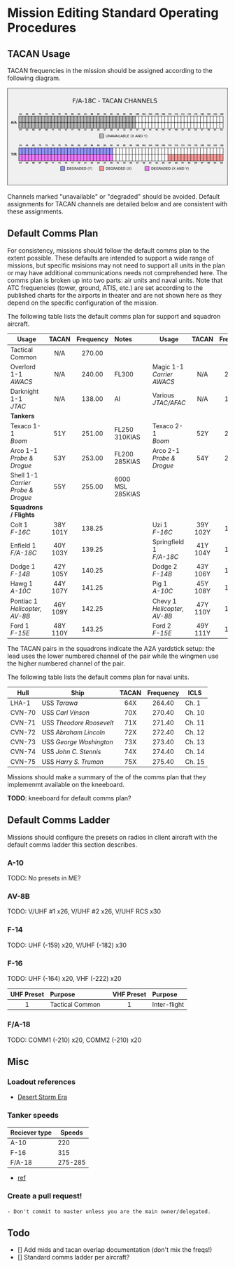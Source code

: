 # Mission Editing Standard Operating Procedures

## TACAN Usage

TACAN frequencies in the mission should be assigned according to the following diagram.

![](images/TACAN_usage.png)

Channels marked "unavailable" or "degraded" should be avoided. Default assignments for
TACAN channels are detailed below and are consistent with these assignments.

## Default Comms Plan

For consistency, missions should follow the default comms plan to the extent possible. These
defaults are intended to support a wide range of missions, but specific msisions may not need
to support all units in the plan or may have additional communications needs not comprehended
here. The comms plan is broken up into two parts: air units and naval units. Note that ATC
frequencies (tower, ground, ATIS, etc.) are set according to the published charts for the
airports in theater and are not shown here as they depend on the specific configuration of
the mission.

The following table lists the default comms plan for support and squadron aircraft.

|Usage|TACAN|Frequency|Notes|   |Usage|TACAN|Frequency|Notes|
|---|:---:|:---:|:---|---|---|:---:|:---:|---|
|Tactical Common|N/A|270.00|
|Overlord 1-1<br>*AWACS*|N/A|240.00|FL300| |Magic 1-1<br>*Carrier AWACS*|N/A|241.00|FL280
|Darknight 1-1<br>*JTAC*|N/A|138.00|AI| |Various<br>*JTAC/AFAC*|N/A|138.10|Player
|**Tankers**|
|Texaco 1-1<br>*Boom*|51Y|251.00|FL250<br>310KIAS|    |Texaco 2-1<br>*Boom*|52Y|252.00|FL150<br>200KIAS
|Arco 1-1<br>*Probe & Drogue*|53Y|253.00|FL200<br>285KIAS|    |Arco 2-1<br>*Probe & Drogue*|54Y|254.00|FL210<br>285KIAS|
|Shell 1-1<br>*Carrier Probe & Drogue*|55Y|255.00|6000 MSL<br>285KIAS|
|**Squadrons / Flights**|
|Colt 1<br>*F-16C*|38Y<br>101Y|138.25||    |Uzi 1<br>*F-16C*|39Y<br>102Y|138.75||
|Enfield 1<br>*F/A-18C*|40Y<br>103Y|139.25||    |Springfield 1<br>*F/A-18C*|41Y<br>104Y|139.75||
|Dodge 1<br>*F-14B*|42Y<br>105Y|140.25||    |Dodge 2<br>*F-14B*|43Y<br>106Y|140.75||
|Hawg 1<br>*A-10C*|44Y<br>107Y|141.25||    |Pig 1<br>*A-10C*|45Y<br>108Y|141.75||
|Pontiac 1<br>*Helicopter, AV-8B*|46Y<br>109Y|142.25||    |Chevy 1<br>*Helicopter, AV-8B*|47Y<br>110Y|142.75||
|Ford 1<br>*F-15E*|48Y<br>110Y|143.25||    |Ford 2<br>*F-15E*|49Y<br>111Y|143.75||

The TACAN pairs in the squadrons indicate the A2A yardstick setup: the lead uses the lower numbered
channel of the pair while the wingmen use the higher numbered channel of the pair.

The following table lists the default comms plan for naval units.

|Hull|Ship|TACAN|Frequency|ICLS|
|---|---|:---:|:---:|---|
|LHA-1| USS *Tarawa*|64X|264.40|Ch. 1|
|CVN-70| USS *Carl Vinson*|70X|270.40|Ch. 10|
|CVN-71| USS *Theodore Roosevelt*|71X|271.40|Ch. 11|
|CVN-72| USS *Abraham Lincoln*|72X|272.40|Ch. 12|
|CVN-73| USS *George Washington*|73X|273.40|Ch. 13|
|CVN-74| USS *John C. Stennis*|74X|274.40|Ch. 14|
|CVN-75| USS *Harry S. Truman*|75X|275.40|Ch. 15|

Missions should make a summary of the of the comms plan that they implemenmt available on the
kneeboard.

**TODO**: kneeboard for default comms plan?

## Default Comms Ladder

Missions should configure the presets on radios in client aircraft with the default comms ladder
this section describes.

### A-10
TODO: No presets in ME?

### AV-8B
TODO: V/UHF #1 x26, V/UHF #2 x26, V/UHF RCS x30

### F-14
TODO: UHF (-159) x20, V/UHF (-182) x30

### F-16
TODO: UHF (-164) x20, VHF (-222) x20

|UHF Preset|Purpose|   |VHF Preset|Purpose|
|:---:|:---|---|:---:|:---|
|1|Tactical Common||1|Inter-flight

### F/A-18
TODO: COMM1 (-210) x20, COMM2 (-210) x20


## Misc
### Loadout references
- [Desert Storm Era](https://www.dstorm.eu/pages/loadout/loadout.html)
### Tanker speeds
|Reciever type|Speeds|
|---|---|
|A-10|220|
|F-16|315|
|F/A-18|275-285|

- [ref](https://forums.eagle.ru/topic/260542-looking-for-actualrecommened-aerial-refueling-speeds/)
### Create a pull request!
    - Don't commit to master unless you are the main owner/delegated.

## Todo
- [] Add mids and tacan overlap documentation (don't mix the freqs!)
- [] Standard comms ladder per aircraft?



